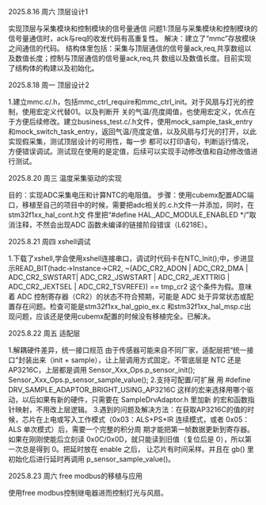 2025.8.16 周六  顶层设计1

实现顶层与采集模块和控制模块的信号量通信
问题1:顶层与采集模块和控制模块的信号量通信时，ack与req的收发代码有高重复性。
解决：建立了“mmc”存放模块之间通信的代码。
     结构体里包括：采集与顶层通信的信号量ack,req,共享数组以及数值长度；控制与顶层通信的信号量ack,req,共
     数组以及数值长度。目前实现了结构体的构建以及初始化。

2025.8.18 周一  顶层设计2

1.建立mmc.c/.h，包括mmc_ctrl_require和mmc_ctrl_init。对于风扇与灯光的控制，使用宏定义代替01。以及判断开
关的气温/亮度阈值，也使用宏定义，优点在于方便后续修改。建立business_test.c/.h文件，使用mock_sample_task_entry
和mock_switch_task_entry，返回气温/亮度定值，以及风扇与灯光的打开，以此实现假采集，测试顶层设计的可用性，每一步
都可以打印语句，判断运行情况，方便错误调试。测试现在使用的是定值，后续可以实现手动修改值和自动修改值进行测试。

2025.8.20 周三  温度采集驱动的实现

目的：实现ADC采集电压和计算NTC的电阻值。
步骤：使用cubemx配置ADC端口，移植至自己的项目中的时候，需要把adc相关的.c.h文件一并添加，同时，在stm32f1xx_hal_cont.h文
件里把“#define HAL_ADC_MODULE_ENABLED   */”取消注释，不然会出现ADC 函数未编译的链接阶段错误（L6218E）。

2025.8.21 周四  xshell调试

1.下载了xshell,学会使用xshell连接串口，调试时代码卡在NTC_Init();中，步进显示READ_BIT(hadc->Instance->CR2, ~(ADC_CR2_ADON
| ADC_CR2_DMA | ADC_CR2_SWSTART| ADC_CR2_JSWSTART | ADC_CR2_JEXTTRIG | ADC_CR2_JEXTSEL | ADC_CR2_TSVREFE)) == tmp_cr2 
这个条件为假。意味着 ADC 控制寄存器（CR2）的状态不符合预期，可能是 ADC 处于异常状态或配置存在问题。检查可能是stm32f1xx_hal_gpio_ex.c
和stm32f1xx_hal_msp.c出现问题，应该还是使用cubemx配置的时候没有移植完全。已解决。

2025.8.22 周五 适配层

1.解耦硬件差异，统一接口规范
由于传感器可能来自不同厂家，适配层把“统一接口”封装出来（init + sample），让上层调用方式固定。不管底层是 NTC 还是 AP3216C，上层都是调用
Sensor_Xxx_Ops.p_sensor_init();
Sensor_Xxx_Ops.p_sensor_sample_value();
2.支持可配置/可扩展
用 #define DRV_SAMPLE_ADAPTOR_BRIGHT_USING_AP3216C 这样的宏来选择用哪个驱动，以后如果有新的硬件，只需要在 SampleDrvAdaptor.h 里加新
的宏和函数指针映射，不用改上层逻辑。
3.遇到的问题及解决方法：在获取AP3216C的值的时候，芯片在上电或写入工作模式（0x03：ALS+PS+IR 连续模式，或者 0x05：ALS 单次模式）后，需要一个完整的积分周
期才能把第一帧数据更新到寄存器。如果在刚刚使能后立刻读 0x0C/0x0D，就只能读到旧值（复位后是 0），所以第一次总是得到 0。把延时放在 enable 之后，
让芯片有时间采样。并且在 gb() 里初始化后进行延时再调用 p_sensor_sample_value()。

2025.8.23 周六 free modbus的移植与应用

使用free modbus控制继电器进而控制灯光与风扇。

